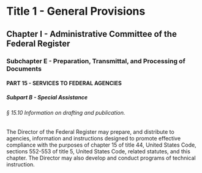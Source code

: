 
# Title 1 - General Provisions
## Chapter I - Administrative Committee of the Federal Register
### Subchapter E - Preparation, Transmittal, and Processing of Documents
#### PART 15 - SERVICES TO FEDERAL AGENCIES
##### Subpart B - Special Assistance
###### § 15.10 Information on drafting and publication.

The Director of the Federal Register may prepare, and distribute to agencies, information and instructions designed to promote effective compliance with the purposes of chapter 15 of title 44, United States Code, sections 552-553 of title 5, United States Code, related statutes, and this chapter. The Director may also develop and conduct programs of technical instruction.
